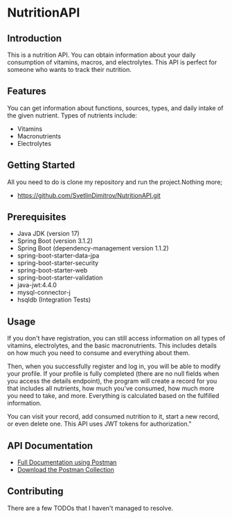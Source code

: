 # NutritionAPI

## Introduction
This is a nutrition API. You can obtain information about your daily consumption of vitamins, macros, and electrolytes. This API is perfect for someone who wants to track their nutrition.

## Features
You can get information about functions, sources, types, and daily intake of the given nutrient. Types of nutrients include:
+ Vitamins
+ Macronutrients
+ Electrolytes

## Getting Started
All you need to do is clone my repository and run the project.Nothing more;
+ https://github.com/SvetlinDimitrov/NutritionAPI.git

## Prerequisites
+ Java JDK (version 17)
+ Spring Boot (version 3.1.2)
+ Spring Boot (dependency-management version 1.1.2)
+ spring-boot-starter-data-jpa
+ spring-boot-starter-security
+ spring-boot-starter-web
+ spring-boot-starter-validation
+ java-jwt:4.4.0
+ mysql-connector-j
+ hsqldb (Integration Tests)

## Usage
If you don't have registration, you can still access information on all types of vitamins, electrolytes, and the basic macronutrients. This includes details on how much you need to consume and everything about them.

Then, when you successfully register and log in, you will be able to modify your profile. If your profile is fully completed (there are no null fields when you access the details endpoint), the program will create a record for you that includes all nutrients, how much you've consumed, how much more you need to take, and more. Everything is calculated based on the fulfilled information.

You can visit your record, add consumed nutrition to it, start a new record, or even delete one. This API uses JWT tokens for authorization."

## API Documentation
+ [Full Documentation using Postman](https://documenter.getpostman.com/view/26519722/2s9Y5U1Qv7#b0047059-4965-448a-a3c7-34e758e58193)
+ [Download the Postman Collection](Postman/Nutrition%20Rest%20Api.postman_collection.json)

## Contributing
There are a few TODOs that I haven't managed to resolve.

